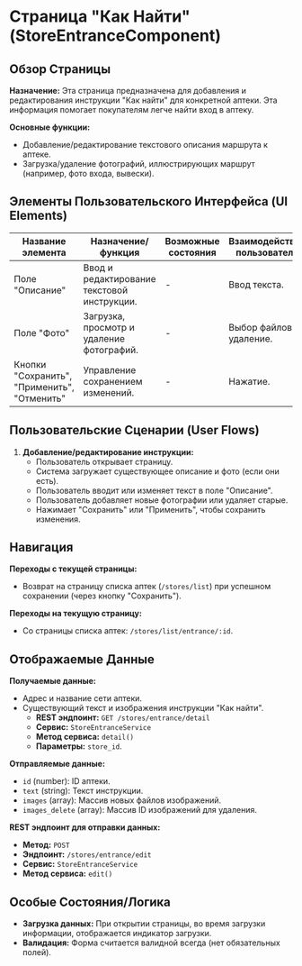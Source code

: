# Страница "Как Найти" (StoreEntranceComponent)

## Обзор Страницы

**Назначение:** Эта страница предназначена для добавления и редактирования инструкции "Как найти" для конкретной аптеки. Эта информация помогает покупателям легче найти вход в аптеку.

**Основные функции:**
-   Добавление/редактирование текстового описания маршрута к аптеке.
-   Загрузка/удаление фотографий, иллюстрирующих маршрут (например, фото входа, вывески).

## Элементы Пользовательского Интерфейса (UI Elements)

| Название элемента | Назначение/функция | Возможные состояния | Взаимодействие пользователя |
| --- | --- | --- | --- |
| Поле "Описание" | Ввод и редактирование текстовой инструкции. | - | Ввод текста. |
| Поле "Фото" | Загрузка, просмотр и удаление фотографий. | - | Выбор файлов, удаление. |
| Кнопки "Сохранить", "Применить", "Отменить" | Управление сохранением изменений. | - | Нажатие. |

## Пользовательские Сценарии (User Flows)

1.  **Добавление/редактирование инструкции:**
    -   Пользователь открывает страницу.
    -   Система загружает существующее описание и фото (если они есть).
    -   Пользователь вводит или изменяет текст в поле "Описание".
    -   Пользователь добавляет новые фотографии или удаляет старые.
    -   Нажимает "Сохранить" или "Применить", чтобы сохранить изменения.

## Навигация

**Переходы с текущей страницы:**
-   Возврат на страницу списка аптек (`/stores/list`) при успешном сохранении (через кнопку "Сохранить").

**Переходы на текущую страницу:**
-   Со страницы списка аптек: `/stores/list/entrance/:id`.

## Отображаемые Данные

**Получаемые данные:**
-   Адрес и название сети аптеки.
-   Существующий текст и изображения инструкции "Как найти".
    -   **REST эндпоинт:** `GET /stores/entrance/detail`
    -   **Сервис:** `StoreEntranceService`
    -   **Метод сервиса:** `detail()`
    -   **Параметры:** `store_id`.

**Отправляемые данные:**
-   `id` (number): ID аптеки.
-   `text` (string): Текст инструкции.
-   `images` (array): Массив новых файлов изображений.
-   `images_delete` (array): Массив ID изображений для удаления.

**REST эндпоинт для отправки данных:**
-   **Метод:** `POST`
-   **Эндпоинт:** `/stores/entrance/edit`
-   **Сервис:** `StoreEntranceService`
-   **Метод сервиса:** `edit()`

## Особые Состояния/Логика

-   **Загрузка данных:** При открытии страницы, во время загрузки информации, отображается индикатор загрузки.
-   **Валидация:** Форма считается валидной всегда (нет обязательных полей).
